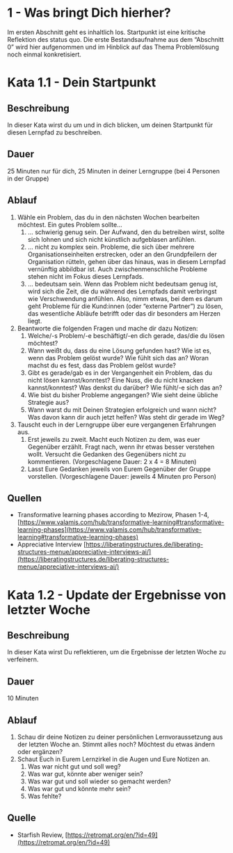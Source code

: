 # 1 - Was bringt Dich hierher?

Im ersten Abschnitt geht es inhaltlich los. Startpunkt ist eine kritische Reflektion des status quo. Die erste Bestandsaufnahme aus dem “Abschnitt 0” wird hier aufgenommen und im Hinblick auf das Thema Problemlösung noch einmal konkretisiert.

# Kata 1.1 - Dein Startpunkt

## Beschreibung

In dieser Kata wirst du um und in dich blicken, um deinen Startpunkt für diesen Lernpfad zu beschreiben. 

## Dauer

25 Minuten nur für dich, 25 Minuten in deiner Lerngruppe (bei 4 Personen in der Gruppe)

## Ablauf

1. Wähle ein Problem, das du in den nächsten Wochen bearbeiten möchtest.
Ein gutes Problem sollte…
    1. … schwierig genug sein.
    Der Aufwand, den du betreiben wirst, sollte sich lohnen und sich nicht künstlich aufgeblasen anfühlen.
    2. … nicht zu komplex sein.
    Probleme, die sich über mehrere Organisationseinheiten erstrecken, oder an den Grundpfeilern der Organisation rütteln, gehen über das hinaus, was in diesem Lernpfad vernünftig abbildbar ist. Auch zwischenmenschliche Probleme stehen nicht im Fokus dieses Lernpfads.
    3. … bedeutsam sein.
    Wenn das Problem nicht bedeutsam genug ist, wird sich die Zeit, die du während des Lernpfads damit verbringst wie Verschwendung anfühlen. Also, nimm etwas, bei dem es darum geht Probleme für die Kund:innen (oder “externe Partner”) zu lösen, das wesentliche Abläufe betrifft oder das dir besonders am Herzen liegt.
2. Beantworte die folgenden Fragen und mache dir dazu Notizen:
    1. Welche/-s Problem/-e beschäftigt/-en dich gerade, das/die du lösen möchtest?
    2. Wann weißt du, dass du eine Lösung gefunden hast?
    Wie ist es, wenn das Problem gelöst wurde?
    Wie fühlt sich das an?
    Woran machst du es fest, dass das Problem gelöst wurde?
    3. Gibt es gerade/gab es in der Vergangenheit ein Problem, das du nicht lösen kannst/konntest? Eine Nuss, die du nicht knacken kannst/konntest?
    Was denkst du darüber?
    Wie fühlt/-e sich das an?
    4. Wie bist du bisher Probleme angegangen? Wie sieht deine übliche Strategie aus?
    5. Wann warst du mit Deinen Strategien erfolgreich und wann nicht?
    Was davon kann dir auch jetzt helfen?
    Was steht dir gerade im Weg?
3. Tauscht euch in der Lerngruppe über eure vergangenen Erfahrungen aus.
    1. Erst jeweils zu zweit. Macht euch Notizen zu dem, was euer Gegenüber erzählt. Fragt nach, wenn ihr etwas besser verstehen wollt. Versucht die Gedanken des Gegenübers nicht zu kommentieren.
    (Vorgeschlagene Dauer: 2 x 4 = 8 Minuten)
    2. Lasst Eure Gedanken jeweils von Eurem Gegenüber der Gruppe vorstellen.
    (Vorgeschlagene Dauer: jeweils 4 Minuten pro Person)

## Quellen

- Transformative learning phases according to Mezirow, Phasen 1-4, [https://www.valamis.com/hub/transformative-learning#transformative-learning-phases](https://www.valamis.com/hub/transformative-learning#transformative-learning-phases)
- Appreciative Interview [https://liberatingstructures.de/liberating-structures-menue/appreciative-interviews-ai/](https://liberatingstructures.de/liberating-structures-menue/appreciative-interviews-ai/)

# Kata 1.2 - Update der Ergebnisse von letzter Woche

## Beschreibung

In dieser Kata wirst Du reflektieren, um die Ergebnisse der letzten Woche zu verfeinern. 

## Dauer

10 Minuten

## Ablauf

1. Schau dir deine Notizen zu deiner persönlichen Lernvoraussetzung aus der letzten Woche an. Stimmt alles noch? Möchtest du etwas ändern oder ergänzen?
2. Schaut Euch in Eurem Lernzirkel in die Augen und Eure Notizen an.
    1. Was war nicht gut und soll weg?
    2. Was war gut, könnte aber weniger sein?
    3. Was war gut und soll wieder so gemacht werden?
    4. Was war gut und könnte mehr sein?
    5. Was fehlte?

## Quelle

- Starfish Review, [https://retromat.org/en/?id=49](https://retromat.org/en/?id=49)
